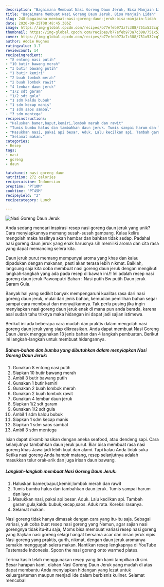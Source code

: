 ```yaml
---
description: "Bagaimana Membuat Nasi Goreng Daun Jeruk, Bisa Manjain Lidah"
title: "Bagaimana Membuat Nasi Goreng Daun Jeruk, Bisa Manjain Lidah"
slug: 248-bagaimana-membuat-nasi-goreng-daun-jeruk-bisa-manjain-lidah
date: 2020-09-25T08:48:45.305Z
image: https://img-global.cpcdn.com/recipes/b77efeb973a7c388/751x532cq70/nasi-goreng-daun-jeruk-foto-resep-utama.jpg
thumbnail: https://img-global.cpcdn.com/recipes/b77efeb973a7c388/751x532cq70/nasi-goreng-daun-jeruk-foto-resep-utama.jpg
cover: https://img-global.cpcdn.com/recipes/b77efeb973a7c388/751x532cq70/nasi-goreng-daun-jeruk-foto-resep-utama.jpg
author: Addie Hughes
ratingvalue: 3.7
reviewcount: 14
recipeingredient:
- "8 entong nasi putih"
- "10 butir bawang merah"
- "3 butir bawang putih"
- "1 butir kemiri"
- "2 buah lombok merah"
- "2 buah lombok rawit"
- "4 lembar daun jeruk"
- "1/2 sdt garam"
- "1/2 sdt gula"
- "1 sdm kaldu bubuk"
- "1 sdm kecap manis"
- "1 sdm saos sambal"
- "3 sdm mentega"
recipeinstructions:
- "Haluskan bamer,baput,kemiri,lombok merah dan rawit"
- "Tumis bumbu halus dan tambahkan daun jeruk. Tumis sampai harum dan layu"
- "Masukkan nasi, pakai api besar. Aduk. Lalu kecilkan api. Tambah garam,gula,kaldu bubuk,kecap,saos. Aduk rata. Koreksi rasanya."
- "Selamat makan."
categories:
- Resep
tags:
- nasi
- goreng
- daun

katakunci: nasi goreng daun 
nutrition: 272 calories
recipecuisine: Indonesian
preptime: "PT10M"
cooktime: "PT45M"
recipeyield: "2"
recipecategory: Lunch

---
```



![Nasi Goreng Daun Jeruk](https://img-global.cpcdn.com/recipes/b77efeb973a7c388/751x532cq70/nasi-goreng-daun-jeruk-foto-resep-utama.jpg)

Anda sedang mencari inspirasi resep nasi goreng daun jeruk yang unik? Cara menyiapkannya memang susah-susah gampang. Kalau keliru mengolah maka hasilnya akan hambar dan bahkan tidak sedap. Padahal nasi goreng daun jeruk yang enak harusnya sih memiliki aroma dan cita rasa yang dapat memancing selera kita.

Daun jeruk purut memang mempunyai aroma yang khas dan kalau dipadukan dengan makanan, pasti akan terasa lebih nikmat. Baiklah, langsung saja kita coba membuat nasi goreng daun jeruk dengan mengikuti langkah-langkah yang ada pada resep di bawah ini.!! Ini adalah resep nasi goreng daun jeruk Pawonputri Bahan : Nasi putih Bw putih Daun jeruk Garam Gula.

Banyak hal yang sedikit banyak mempengaruhi kualitas rasa dari nasi goreng daun jeruk, mulai dari jenis bahan, kemudian pemilihan bahan segar sampai cara membuat dan menyajikannya. Tak perlu pusing jika ingin menyiapkan nasi goreng daun jeruk enak di mana pun anda berada, karena asal sudah tahu triknya maka hidangan ini dapat jadi sajian istimewa.


Berikut ini ada beberapa cara mudah dan praktis dalam mengolah nasi goreng daun jeruk yang siap dikreasikan. Anda dapat membuat Nasi Goreng Daun Jeruk menggunakan 13 jenis bahan dan 4 langkah pembuatan. Berikut ini langkah-langkah untuk membuat hidangannya.

<!--inarticleads1-->

##### Bahan-bahan dan bumbu yang dibutuhkan dalam menyiapkan Nasi Goreng Daun Jeruk:

1. Gunakan 8 entong nasi putih
1. Siapkan 10 butir bawang merah
1. Ambil 3 butir bawang putih
1. Gunakan 1 butir kemiri
1. Gunakan 2 buah lombok merah
1. Gunakan 2 buah lombok rawit
1. Gunakan 4 lembar daun jeruk
1. Siapkan 1/2 sdt garam
1. Gunakan 1/2 sdt gula
1. Ambil 1 sdm kaldu bubuk
1. Siapkan 1 sdm kecap manis
1. Siapkan 1 sdm saos sambal
1. Ambil 3 sdm mentega


Isian dapat dikombinasikan dengan aneka seafood, atau dendeng sapi. Cara selanjutnya tambahkan daun jeruk purut. Biar bisa membuat rasa nasi goreng khas Jawa jadi lebih kuat dan alami. Tapi kalau Anda tidak suka Ketika nasi goreng Anda hampir matang, resep selanjutnya adalah masukkan telur orak-arik dan juga irisan daun bawang. 

<!--inarticleads2-->

##### Langkah-langkah membuat Nasi Goreng Daun Jeruk:

1. Haluskan bamer,baput,kemiri,lombok merah dan rawit
1. Tumis bumbu halus dan tambahkan daun jeruk. Tumis sampai harum dan layu
1. Masukkan nasi, pakai api besar. Aduk. Lalu kecilkan api. Tambah garam,gula,kaldu bubuk,kecap,saos. Aduk rata. Koreksi rasanya.
1. Selamat makan.


Nasi goreng tidak hanya dimasak dengan cara yang itu-itu saja. Sebagai variasi, yuk coba buat resep nasi goreng yang Namun, agar sajian nasi gorengnya tidak itu-itu saja, Moms bisa membuat variasi resep nasi goreng yang Sajikan nasi goreng selagi hangat bersama acar dan irisan jeruk nipis. Nasi goreng yang praktis, gurih, nikmat, dengan daun jeruk aromanya semakin menggugah selera makan. Nantikan resep lengkapnya di YouTube Tastemade Indonesia. Spoon the nasi goreng onto warmed plates. 

Terima kasih telah menggunakan resep yang tim kami tampilkan di sini. Besar harapan kami, olahan Nasi Goreng Daun Jeruk yang mudah di atas dapat membantu Anda menyiapkan hidangan yang lezat untuk keluarga/teman maupun menjadi ide dalam berbisnis kuliner. Selamat mencoba!
